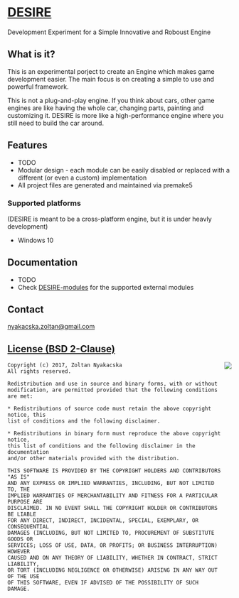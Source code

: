 [DESIRE](https://github.com/nyaki-HUN/DESIRE)
=============================================

Development Experiment for a Simple Innovative and Roboust Engine

What is it?
-----------
This is an experimental porject to create an Engine which makes game development easier.
The main focus is on creating a simple to use and powerful framework.

This is not a plug-and-play engine. If you think about cars, other game engines are like having the whole car, changing parts, painting and customizing it. DESIRE is more like a high-performance engine where you still need to build the car around.  

Features
--------

 * TODO
 * Modular design - each module can be easily disabled or replaced with a different (or even a custom) implementation
 * All project files are generated and maintained via premake5

### Supported platforms

(DESIRE is meant to be a cross-platform engine, but it is under heavly development)

 * Windows 10

Documentation
-------------

 * TODO
 * Check [DESIRE-modules](https://github.com/nyaki-HUN/DESIRE-modules) for the supported external modules

Contact
-------

nyakacska.zoltan@gmail.com

[License (BSD 2-Clause)](../master/LICENSE)
---------------------------------------------------------------------

<a href="http://opensource.org/licenses/BSD-2-Clause" target="_blank">
<img align="right" src="http://opensource.org/trademarks/opensource/OSI-Approved-License-100x137.png">
</a>

	Copyright (c) 2017, Zoltan Nyakacska
	All rights reserved.
	
	Redistribution and use in source and binary forms, with or without
	modification, are permitted provided that the following conditions are met:
	
	* Redistributions of source code must retain the above copyright notice, this
	list of conditions and the following disclaimer.
	
	* Redistributions in binary form must reproduce the above copyright notice,
	this list of conditions and the following disclaimer in the documentation
	and/or other materials provided with the distribution.
	
	THIS SOFTWARE IS PROVIDED BY THE COPYRIGHT HOLDERS AND CONTRIBUTORS "AS IS"
	AND ANY EXPRESS OR IMPLIED WARRANTIES, INCLUDING, BUT NOT LIMITED TO, THE
	IMPLIED WARRANTIES OF MERCHANTABILITY AND FITNESS FOR A PARTICULAR PURPOSE ARE
	DISCLAIMED. IN NO EVENT SHALL THE COPYRIGHT HOLDER OR CONTRIBUTORS BE LIABLE
	FOR ANY DIRECT, INDIRECT, INCIDENTAL, SPECIAL, EXEMPLARY, OR CONSEQUENTIAL
	DAMAGES (INCLUDING, BUT NOT LIMITED TO, PROCUREMENT OF SUBSTITUTE GOODS OR
	SERVICES; LOSS OF USE, DATA, OR PROFITS; OR BUSINESS INTERRUPTION) HOWEVER
	CAUSED AND ON ANY THEORY OF LIABILITY, WHETHER IN CONTRACT, STRICT LIABILITY,
	OR TORT (INCLUDING NEGLIGENCE OR OTHERWISE) ARISING IN ANY WAY OUT OF THE USE
	OF THIS SOFTWARE, EVEN IF ADVISED OF THE POSSIBILITY OF SUCH DAMAGE.
